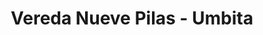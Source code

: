 ---
title: Vereda Nueve Pilas - Umbita
url: /vereda-nueve-pilas-umbita/
latitude: 5.241
longitude: -73.486
---